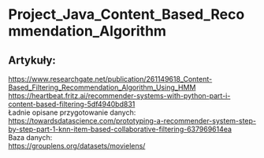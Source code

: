 # Project_Java_Content_Based_Recommendation_Algorithm
## Artykuły:
https://www.researchgate.net/publication/261149618_Content-Based_Filtering_Recommendation_Algorithm_Using_HMM
https://heartbeat.fritz.ai/recommender-systems-with-python-part-i-content-based-filtering-5df4940bd831 \
Ładnie opisane przygotowanie danych:\
https://towardsdatascience.com/prototyping-a-recommender-system-step-by-step-part-1-knn-item-based-collaborative-filtering-637969614ea \
Baza danych:\
https://grouplens.org/datasets/movielens/
